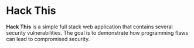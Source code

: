 # Hack This

**Hack This** is a simple full stack web application that contains several security vulnerabilities. The goal is to demonstrate how programming flaws can lead to compromised security.
